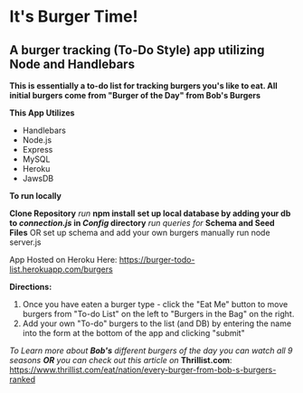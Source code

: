# It's Burger Time!
## A burger tracking (To-Do Style) app utilizing Node and Handlebars

**This is essentially a to-do list for tracking burgers you's like to eat. All initial burgers come from "Burger of the Day" from Bob's Burgers**

**This App Utilizes**
* Handlebars
* Node.js
* Express
* MySQL
* Heroku 
* JawsDB

**To run locally**

**Clone Repository**
*run* **npm install**
**set up local database by adding your db to *connection.js* in *Config* directory**
*run queries for* **Schema and Seed Files** OR set up schema and add your own burgers manually
run node server.js

App Hosted on Heroku Here: https://burger-todo-list.herokuapp.com/burgers

**Directions:**

1. Once you have eaten a burger type - click the "Eat Me" button to move burgers from "To-do List" on the left to "Burgers in the Bag" on the right.
2. Add your own "To-do" burgers to the list (and DB) by entering the name into the form at the bottom of the app and clicking "submit"

*To Learn more about **Bob's** different burgers of the day you can watch all 9 seasons **OR** you can check out this article on* **Thrillist.com**: https://www.thrillist.com/eat/nation/every-burger-from-bob-s-burgers-ranked
